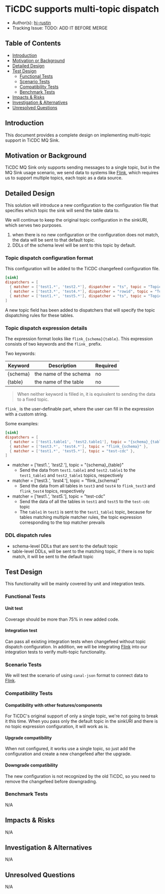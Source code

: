 # TiCDC supports multi-topic dispatch

- Author(s): [hi-rustin](https://github.com/hi-rustin)
- Tracking Issue: TODO: ADD IT BEFORE MERGE

## Table of Contents

- [Introduction](#introduction)
- [Motivation or Background](#motivation-or-background)
- [Detailed Design](#detailed-design)
- [Test Design](#test-design)
  - [Functional Tests](#functional-tests)
  - [Scenario Tests](#scenario-tests)
  - [Compatibility Tests](#compatibility-tests)
  - [Benchmark Tests](#benchmark-tests)
- [Impacts & Risks](#impacts--risks)
- [Investigation & Alternatives](#investigation--alternatives)
- [Unresolved Questions](#unresolved-questions)

## Introduction

This document provides a complete design on implementing multi-topic support in TiCDC MQ Sink.

## Motivation or Background

TiCDC MQ Sink only supports sending messages to a single topic, but in the MQ Sink usage scenario, we send data to
systems like [Flink], which requires us to support multiple topics, each topic as a data source.

## Detailed Design

This solution will introduce a new configuration to the configuration file that specifies which topic the sink will send
the table data to.

We will continue to keep the original topic configuration in the sinkURI, which serves two purposes.

1. when there is no new configuration or the configuration does not match, the data will be sent to that default topic.
2. DDLs of the schema level will be sent to this topic by default.

### Topic dispatch configuration format

This configuration will be added to the TiCDC changefeed configuration file.

```toml
[sink]
dispatchers = [
  { matcher = ['test1.*', 'test2.*'], dispatcher = "ts", topic = "Topic dispatch expression" },
  { matcher = ['test3.*', 'test4.*'], dispatcher = "rowid", topic = "Topic dispatch expression" },
  { matcher = ['test1.*', 'test5.*'], dispatcher = "ts", topic = "Topic dispatch expression" },
]
```

A new topic field has been added to dispatchers that will specify the topic dispatching rules for these tables.

### Topic dispatch expression details

The expression format looks like `flink_{schema}{table}`. This expression consists of two keywords and the `flink_`
prefix.

Two keywords:

| Keyword  | Description            | Required |
| -------- | ---------------------- | -------- |
| {schema} | the name of the schema | no       |
| {table}  | the name of the table  | no       |

> When neither keyword is filled in, it is equivalent to sending the data to a fixed topic.

`flink_` is the user-definable part, where the user can fill in the expression with a custom string.

Some examples:

```toml
[sink]
dispatchers = [
  { matcher = ['test1.table1', 'test2.table1'], topic = "{schema}_{table}" },
  { matcher = ['test3.*', 'test4.*'], topic = "flink_{schema}" },
  { matcher = ['test1.*', 'test5.*'], topic = "test-cdc" },
]
```

- matcher = ['test1.*', 'test2.*'], topic = "{schema}\_{table}"
  - Send the data from `test1.table1` and `test2.table1` to the `test1_table1` and `test2_table1` topics, respectively
- matcher = ['test3.*', 'test4.*'], topic = "flink\_{schema}"
  - Send the data from all tables in `test3` and `test4` to `flink_test3` and `flink_test4` topics, respectively
- matcher = ['test1.*', 'test5.*'], topic = "test-cdc"
  - Send the data of all the tables in `test1` and `test5` to the `test-cdc` topic
  - The `table1` in `test1` is sent to the `test1_table1` topic, because for tables matching multiple matcher rules, the
    topic expression corresponding to the top matcher prevails

### DDL dispatch rules

- schema-level DDLs that are sent to the default topic
- table-level DDLs, will be sent to the matching topic, if there is no topic match, it will be sent to the default topic

## Test Design

This functionality will be mainly covered by unit and integration tests.

### Functional Tests

#### Unit test

Coverage should be more than 75% in new added code.

#### Integration test

Can pass all existing integration tests when changefeed without topic dispatch configuration. In addition, we will be
integrating [Flink] into our integration tests to verify multi-topic functionality.

### Scenario Tests

We will test the scenario of using `canal-json` format to connect data to [Flink].

### Compatibility Tests

#### Compatibility with other features/components

For TiCDC's original support of only a single topic, we're not going to break it this time. When you pass only the
default topic in the sinkURI and there is no topic expression configuration, it will work as is.

#### Upgrade compatibility

When not configured, it works use a single topic, so just add the configuration and create a new changefeed after the
upgrade.

#### Downgrade compatibility

The new configuration is not recognized by the old TiCDC, so you need to remove the changefeed before downgrading.

### Benchmark Tests

N/A

## Impacts & Risks

N/A

## Investigation & Alternatives

N/A

## Unresolved Questions

N/A

[flink]: https://flink.apache.org/
